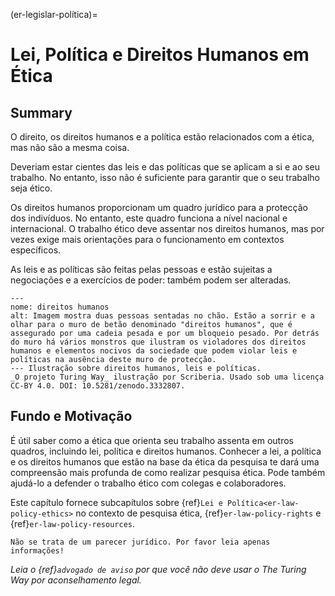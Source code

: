 (er-legislar-política)=
# Lei, Política e Direitos Humanos em Ética

## Summary
O direito, os direitos humanos e a política estão relacionados com a ética, mas não são a mesma coisa.

Deveriam estar cientes das leis e das políticas que se aplicam a si e ao seu trabalho. No entanto, isso não é suficiente para garantir que o seu trabalho seja ético.

Os direitos humanos proporcionam um quadro jurídico para a protecção dos indivíduos. No entanto, este quadro funciona a nível nacional e internacional. O trabalho ético deve assentar nos direitos humanos, mas por vezes exige mais orientações para o funcionamento em contextos específicos.

As leis e as políticas são feitas pelas pessoas e estão sujeitas a negociações e a exercícios de poder: também podem ser alteradas.

```{figure} ../figures/human-rights.jpg
---
nome: direitos humanos
alt: Imagem mostra duas pessoas sentadas no chão. Estão a sorrir e a olhar para o muro de betão denominado "direitos humanos", que é assegurado por uma cadeia pesada e por um bloqueio pesado. Por detrás do muro há vários monstros que ilustram os violadores dos direitos humanos e elementos nocivos da sociedade que podem violar leis e políticas na ausência deste muro de protecção.
--- Ilustração sobre direitos humanos, leis e políticas.
_O projeto Turing Way_ ilustração por Scriberia. Usado sob uma licença CC-BY 4.0. DOI: 10.5281/zenodo.3332807.
```

## Fundo e Motivação

É útil saber como a ética que orienta seu trabalho assenta em outros quadros, incluindo lei, política e direitos humanos. Conhecer a lei, a política e os direitos humanos que estão na base da ética da pesquisa te dará uma compreensão mais profunda de como realizar pesquisa ética. Pode também ajudá-lo a defender o trabalho ético com colegas e colaboradores.

Este capítulo fornece subcapítulos sobre {ref}`Lei e Política<er-law-policy-ethics>` no contexto de pesquisa ética, {ref}`er-law-policy-rights` e {ref}`er-law-policy-resources`.

```{attention}
Não se trata de um parecer jurídico. Por favor leia apenas informações!
```
*Leia o {ref}`advogado de aviso` por que você não deve usar o The Turing Way por aconselhamento legal.*
